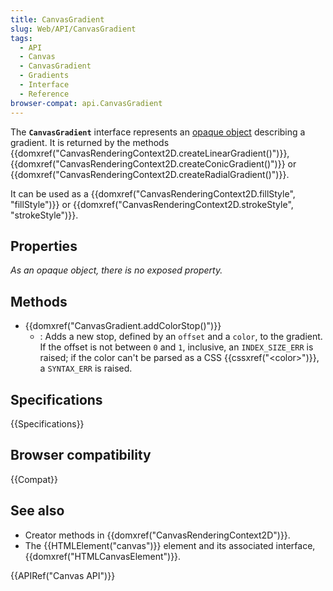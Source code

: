 ```yaml
---
title: CanvasGradient
slug: Web/API/CanvasGradient
tags:
  - API
  - Canvas
  - CanvasGradient
  - Gradients
  - Interface
  - Reference
browser-compat: api.CanvasGradient
---
```

The **`CanvasGradient`** interface represents an [opaque object](https://en.wikipedia.org/wiki/Opaque_data_type) describing a gradient. It is returned by the methods {{domxref("CanvasRenderingContext2D.createLinearGradient()")}}, {{domxref("CanvasRenderingContext2D.createConicGradient()")}} or {{domxref("CanvasRenderingContext2D.createRadialGradient()")}}.

It can be used as a {{domxref("CanvasRenderingContext2D.fillStyle", "fillStyle")}} or {{domxref("CanvasRenderingContext2D.strokeStyle", "strokeStyle")}}.

## Properties

_As an opaque object, there is no exposed property._

## Methods

- {{domxref("CanvasGradient.addColorStop()")}}
  - : Adds a new stop, defined by an `offset` and a `color`, to the gradient. If the offset is not between `0` and `1`, inclusive, an `INDEX_SIZE_ERR` is raised; if the color can't be parsed as a CSS {{cssxref("&lt;color&gt;")}}, a `SYNTAX_ERR` is raised.

## Specifications

{{Specifications}}

## Browser compatibility

{{Compat}}

## See also

- Creator methods in {{domxref("CanvasRenderingContext2D")}}.
- The {{HTMLElement("canvas")}} element and its associated interface, {{domxref("HTMLCanvasElement")}}.

{{APIRef("Canvas API")}}
